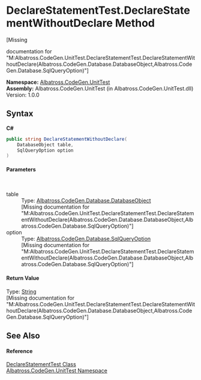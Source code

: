 # DeclareStatementTest.DeclareStatementWithoutDeclare Method 
 

\[Missing <summary> documentation for "M:Albatross.CodeGen.UnitTest.DeclareStatementTest.DeclareStatementWithoutDeclare(Albatross.CodeGen.Database.DatabaseObject,Albatross.CodeGen.Database.SqlQueryOption)"\]

**Namespace:**&nbsp;<a href="56BAD780.md">Albatross.CodeGen.UnitTest</a><br />**Assembly:**&nbsp;Albatross.CodeGen.UnitTest (in Albatross.CodeGen.UnitTest.dll) Version: 1.0.0

## Syntax

**C#**<br />
``` C#
public string DeclareStatementWithoutDeclare(
	DatabaseObject table,
	SqlQueryOption option
)
```


#### Parameters
&nbsp;<dl><dt>table</dt><dd>Type: <a href="69114895.md">Albatross.CodeGen.Database.DatabaseObject</a><br />\[Missing <param name="table"/> documentation for "M:Albatross.CodeGen.UnitTest.DeclareStatementTest.DeclareStatementWithoutDeclare(Albatross.CodeGen.Database.DatabaseObject,Albatross.CodeGen.Database.SqlQueryOption)"\]</dd><dt>option</dt><dd>Type: <a href="922949C4.md">Albatross.CodeGen.Database.SqlQueryOption</a><br />\[Missing <param name="option"/> documentation for "M:Albatross.CodeGen.UnitTest.DeclareStatementTest.DeclareStatementWithoutDeclare(Albatross.CodeGen.Database.DatabaseObject,Albatross.CodeGen.Database.SqlQueryOption)"\]</dd></dl>

#### Return Value
Type: <a href="http://msdn2.microsoft.com/en-us/library/s1wwdcbf" target="_blank">String</a><br />\[Missing <returns> documentation for "M:Albatross.CodeGen.UnitTest.DeclareStatementTest.DeclareStatementWithoutDeclare(Albatross.CodeGen.Database.DatabaseObject,Albatross.CodeGen.Database.SqlQueryOption)"\]

## See Also


#### Reference
<a href="638DEDE4.md">DeclareStatementTest Class</a><br /><a href="56BAD780.md">Albatross.CodeGen.UnitTest Namespace</a><br />